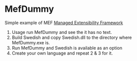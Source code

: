 MefDummy
========
Simple example of MEF [Managed Extensibility Framework](http://msdn.microsoft.com/en-us/library/dd460648.aspx)

1. Usage run MefDummy and see the it has no text.
2. Build Swedish and copy Swedish.dll to the directory where MefDummy.exe is.
3. Run MefDummy and Swedish is available as an option
4. Create your own language and repeat 2 & 3 for it.
